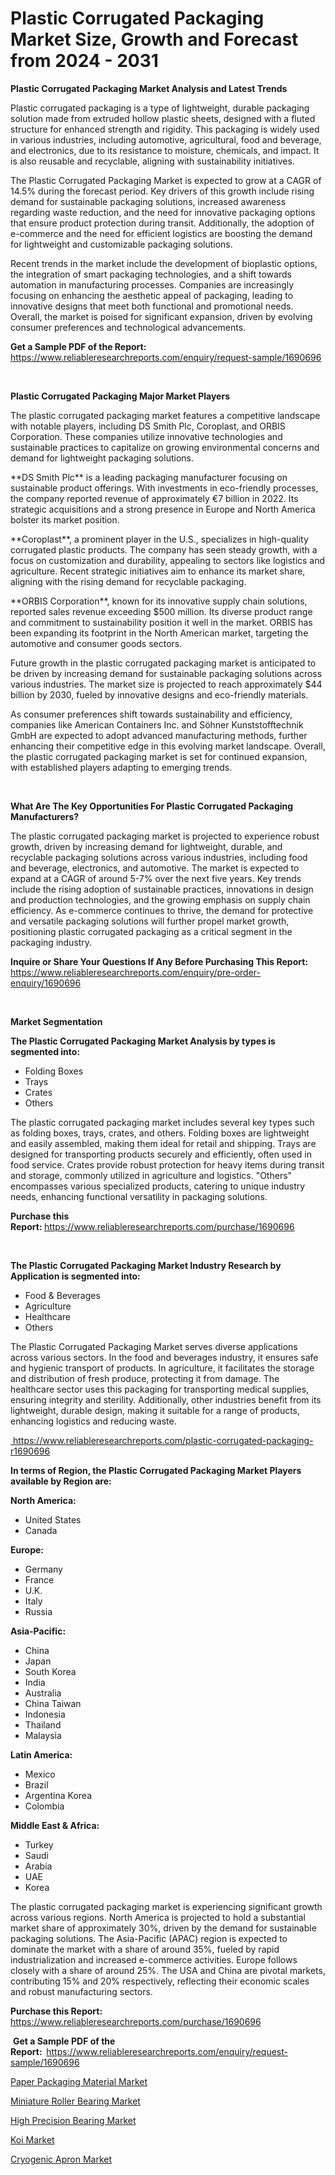 <p><h1>Plastic Corrugated Packaging Market Size, Growth and Forecast from 2024 - 2031</h1></p><p><strong>Plastic Corrugated Packaging Market Analysis and Latest Trends</strong></p>
<p><p>Plastic corrugated packaging is a type of lightweight, durable packaging solution made from extruded hollow plastic sheets, designed with a fluted structure for enhanced strength and rigidity. This packaging is widely used in various industries, including automotive, agricultural, food and beverage, and electronics, due to its resistance to moisture, chemicals, and impact. It is also reusable and recyclable, aligning with sustainability initiatives.</p><p>The Plastic Corrugated Packaging Market is expected to grow at a CAGR of 14.5% during the forecast period. Key drivers of this growth include rising demand for sustainable packaging solutions, increased awareness regarding waste reduction, and the need for innovative packaging options that ensure product protection during transit. Additionally, the adoption of e-commerce and the need for efficient logistics are boosting the demand for lightweight and customizable packaging solutions.</p><p>Recent trends in the market include the development of bioplastic options, the integration of smart packaging technologies, and a shift towards automation in manufacturing processes. Companies are increasingly focusing on enhancing the aesthetic appeal of packaging, leading to innovative designs that meet both functional and promotional needs. Overall, the market is poised for significant expansion, driven by evolving consumer preferences and technological advancements.</p></p>
<p><strong>Get a Sample PDF of the Report:&nbsp;</strong> <a href="https://www.reliableresearchreports.com/enquiry/request-sample/1690696?utm_campaign=12&utm_medium=2&utm_source=Github&utm_content=ia&utm_term=17102024&utm_id=plastic-corrugated-packaging">https://www.reliableresearchreports.com/enquiry/request-sample/1690696</a></p>
<p>&nbsp;</p>
<p><strong>Plastic Corrugated Packaging Major Market Players</strong></p>
<p><p>The plastic corrugated packaging market features a competitive landscape with notable players, including DS Smith Plc, Coroplast, and ORBIS Corporation. These companies utilize innovative technologies and sustainable practices to capitalize on growing environmental concerns and demand for lightweight packaging solutions.</p><p>**DS Smith Plc** is a leading packaging manufacturer focusing on sustainable product offerings. With investments in eco-friendly processes, the company reported revenue of approximately €7 billion in 2022. Its strategic acquisitions and a strong presence in Europe and North America bolster its market position.</p><p>**Coroplast**, a prominent player in the U.S., specializes in high-quality corrugated plastic products. The company has seen steady growth, with a focus on customization and durability, appealing to sectors like logistics and agriculture. Recent strategic initiatives aim to enhance its market share, aligning with the rising demand for recyclable packaging.</p><p>**ORBIS Corporation**, known for its innovative supply chain solutions, reported sales revenue exceeding $500 million. Its diverse product range and commitment to sustainability position it well in the market. ORBIS has been expanding its footprint in the North American market, targeting the automotive and consumer goods sectors.</p><p>Future growth in the plastic corrugated packaging market is anticipated to be driven by increasing demand for sustainable packaging solutions across various industries. The market size is projected to reach approximately $44 billion by 2030, fueled by innovative designs and eco-friendly materials.</p><p>As consumer preferences shift towards sustainability and efficiency, companies like American Containers Inc. and Söhner Kunststofftechnik GmbH are expected to adopt advanced manufacturing methods, further enhancing their competitive edge in this evolving market landscape. Overall, the plastic corrugated packaging market is set for continued expansion, with established players adapting to emerging trends.</p></p>
<p>&nbsp;</p>
<p><strong>What Are The Key Opportunities For Plastic Corrugated Packaging Manufacturers?</strong></p>
<p><p>The plastic corrugated packaging market is projected to experience robust growth, driven by increasing demand for lightweight, durable, and recyclable packaging solutions across various industries, including food and beverage, electronics, and automotive. The market is expected to expand at a CAGR of around 5-7% over the next five years. Key trends include the rising adoption of sustainable practices, innovations in design and production technologies, and the growing emphasis on supply chain efficiency. As e-commerce continues to thrive, the demand for protective and versatile packaging solutions will further propel market growth, positioning plastic corrugated packaging as a critical segment in the packaging industry.</p></p>
<p><strong>Inquire or Share Your Questions If Any Before Purchasing This Report:</strong> <a href="https://www.reliableresearchreports.com/enquiry/pre-order-enquiry/1690696?utm_campaign=12&utm_medium=2&utm_source=Github&utm_content=ia&utm_term=17102024&utm_id=plastic-corrugated-packaging">https://www.reliableresearchreports.com/enquiry/pre-order-enquiry/1690696</a></p>
<p>&nbsp;</p>
<p><strong>Market Segmentation</strong></p>
<p><strong>The Plastic Corrugated Packaging Market Analysis by types is segmented into:</strong></p>
<p><ul><li>Folding Boxes</li><li>Trays</li><li>Crates</li><li>Others</li></ul></p>
<p><p>The plastic corrugated packaging market includes several key types such as folding boxes, trays, crates, and others. Folding boxes are lightweight and easily assembled, making them ideal for retail and shipping. Trays are designed for transporting products securely and efficiently, often used in food service. Crates provide robust protection for heavy items during transit and storage, commonly utilized in agriculture and logistics. "Others" encompasses various specialized products, catering to unique industry needs, enhancing functional versatility in packaging solutions.</p></p>
<p><strong>Purchase this Report:&nbsp;</strong><a href="https://www.reliableresearchreports.com/purchase/1690696?utm_campaign=12&utm_medium=2&utm_source=Github&utm_content=ia&utm_term=17102024&utm_id=plastic-corrugated-packaging">https://www.reliableresearchreports.com/purchase/1690696</a></p>
<p>&nbsp;</p>
<p><strong>The Plastic Corrugated Packaging Market Industry Research by Application is segmented into:</strong></p>
<p><ul><li>Food & Beverages</li><li>Agriculture</li><li>Healthcare</li><li>Others</li></ul></p>
<p><p>The Plastic Corrugated Packaging Market serves diverse applications across various sectors. In the food and beverages industry, it ensures safe and hygienic transport of products. In agriculture, it facilitates the storage and distribution of fresh produce, protecting it from damage. The healthcare sector uses this packaging for transporting medical supplies, ensuring integrity and sterility. Additionally, other industries benefit from its lightweight, durable design, making it suitable for a range of products, enhancing logistics and reducing waste.</p></p>
<p><a href="https://www.reliableresearchreports.com/plastic-corrugated-packaging-r1690696?utm_campaign=12&utm_medium=2&utm_source=Github&utm_content=ia&utm_term=17102024&utm_id=plastic-corrugated-packaging">&nbsp;https://www.reliableresearchreports.com/plastic-corrugated-packaging-r1690696</a></p>
<p><strong>In terms of Region, the Plastic Corrugated Packaging Market Players available by Region are:</strong></p>
<p>
    <p> <strong> North America: </strong>
        <ul>
            <li>United States</li>
            <li>Canada</li>
        </ul>
        </p> 
    <p> <strong> Europe: </strong>
        <ul>
            <li>Germany</li>
            <li>France</li>
            <li>U.K.</li>
            <li>Italy</li>
            <li>Russia</li>
        </ul>
        </p> 
    <p> <strong> Asia-Pacific: </strong>
        <ul>
            <li>China</li>
            <li>Japan</li>
            <li>South Korea</li>
            <li>India</li>
            <li>Australia</li>
            <li>China Taiwan</li>
            <li>Indonesia</li>
            <li>Thailand</li>
            <li>Malaysia</li>
        </ul>
        </p> 
    <p> <strong> Latin America: </strong>
        <ul>
            <li>Mexico</li>
            <li>Brazil</li>
            <li>Argentina Korea</li>
            <li>Colombia</li>
        </ul>
        </p> 
    <p> <strong> Middle East & Africa: </strong>
        <ul>
            <li>Turkey</li>
            <li>Saudi</li>
            <li>Arabia</li>
            <li>UAE</li>
            <li>Korea</li>
        </ul>
    </p>
    </p>
<p><p>The plastic corrugated packaging market is experiencing significant growth across various regions. North America is projected to hold a substantial market share of approximately 30%, driven by the demand for sustainable packaging solutions. The Asia-Pacific (APAC) region is expected to dominate the market with a share of around 35%, fueled by rapid industrialization and increased e-commerce activities. Europe follows closely with a share of around 25%. The USA and China are pivotal markets, contributing 15% and 20% respectively, reflecting their economic scales and robust manufacturing sectors.</p></p>
<p><strong>Purchase this Report: </strong><a href="https://www.reliableresearchreports.com/purchase/1690696?utm_campaign=12&utm_medium=2&utm_source=Github&utm_content=ia&utm_term=17102024&utm_id=plastic-corrugated-packaging">https://www.reliableresearchreports.com/purchase/1690696</a></p>
<p>&nbsp;<strong>Get a Sample PDF of the Report:&nbsp;&nbsp;</strong><a href="https://www.reliableresearchreports.com/enquiry/request-sample/1690696?utm_campaign=12&utm_medium=2&utm_source=Github&utm_content=ia&utm_term=17102024&utm_id=plastic-corrugated-packaging">https://www.reliableresearchreports.com/enquiry/request-sample/1690696</a></p>
<p><strong></strong></p>
<p><p><a href="https://github.com/GenaGaines34/Market-Research-Report-List-1/blob/main/paper-packaging-material-market.md?utm_campaign=12&utm_medium=2&utm_source=Github&utm_content=ia&utm_term=17102024&utm_id=plastic-corrugated-packaging">Paper Packaging Material Market</a></p><p><a href="https://issuu.com/reportprime-2/docs/miniature-roller-bearing-market-siz_90f22bfe35bb94?utm_campaign=12&utm_medium=2&utm_source=Github&utm_content=ia&utm_term=17102024&utm_id=plastic-corrugated-packaging">Miniature Roller Bearing Market</a></p><p><a href="https://issuu.com/reportprime-2/docs/high-precision-bearing-market-size-_9a1b1996394a7a?utm_campaign=12&utm_medium=2&utm_source=Github&utm_content=ia&utm_term=17102024&utm_id=plastic-corrugated-packaging">High Precision Bearing Market</a></p><p><a href="https://www.linkedin.com/pulse/koi-market-trends-detailed-study-its-segmentation-analyzing-sp11e?utm_campaign=12&utm_medium=2&utm_source=Github&utm_content=ia&utm_term=17102024&utm_id=plastic-corrugated-packaging">Koi Market</a></p><p><a href="https://www.linkedin.com/pulse/comprehensive-cryogenic-apron-market-report-regional-analysis-cdpie?utm_campaign=12&utm_medium=2&utm_source=Github&utm_content=ia&utm_term=17102024&utm_id=plastic-corrugated-packaging">Cryogenic Apron Market</a></p></p>